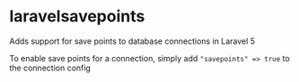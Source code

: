 # laravelsavepoints
Adds support for save points to database connections in Laravel 5

To enable save points for a connection, simply add `"savepoints" => true` to the connection config